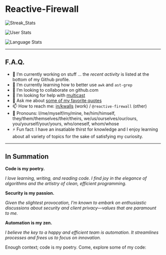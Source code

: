 # Reactive-Firewall
<!--
**reactive-firewall/reactive-firewall** is a ✨ _special_ ✨ repository because its `README.md` (this file) appears on your GitHub profile.
-->

![Streak_Stats](https://streak-stats.demolab.com/?user=reactive-firewall&theme=highcontrast&exclude_days=Sun,Sat)

![User Stats](https://github-readme-stats.vercel.app/api?username=reactive-firewall&theme=transparent&show=reviews,prs_merged,prs_merged_percentage)

![Language Stats](https://github-readme-stats.vercel.app/api/top-langs/?username=reactive-firewall&layout=donut&size_weight=0.5&count_weight=0.5&theme=transparent&langs_count=20)

---

## F.A.Q.

- 🔭 I’m currently working on stuff ... the _recent activity_ is listed at the bottom of my Github profile.
- 🌱 I’m currently learning how to better use `awk` and `ast-grep`
- 👯 I’m looking to collaborate on github.com
- 🤔 I’m looking for help with [multicast](https://github.com/reactive-firewall-org/multicast)
- 💬 Ask me about [some of my favorite quotes](https://gist.github.com/reactive-firewall/620cc500b0b71135e0911aca2d5927d5)
- 📫 How to reach me: [in/kwalls](https://linkedin.com/in/kwalls) (work) / `@reactive-firewall` (other)
- 🤷 Pronouns: I/me/myself/my/mine, he/him/himself, they/them/themselves/their/theirs, we/us/ourselves/our/ours, you/yourself/your/yours, who/oneself, whom/whose
- ⚡ Fun fact: I have an insatiable thirst for knowledge and I enjoy learning about all variety of topics for the sake of satisfying my curiosity.

---

## In Summation

**Code is my poetry.**

_I love learning, writing, and reading code. I find joy in the elegance of algorithms and the artistry of clean, efficient programming._

**Security is my passion.**

_Given the slightest provocation, I'm known to embark on enthusiastic discussions about security and client privacy—values that are paramount to me._

**Automation is my zen.**

_I believe the key to a happy and efficient team is automation. It streamlines processes and frees us to focus on innovation._

Enough context; code is my poetry. Come, explore some of my code:

